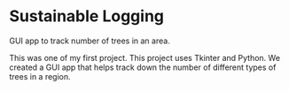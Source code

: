 # Sustainable Logging
 GUI app to track number of trees in an area.

This was one of my first project.
This project uses Tkinter and Python.
We created a GUI app that helps track down the number of different types of trees in a region.
